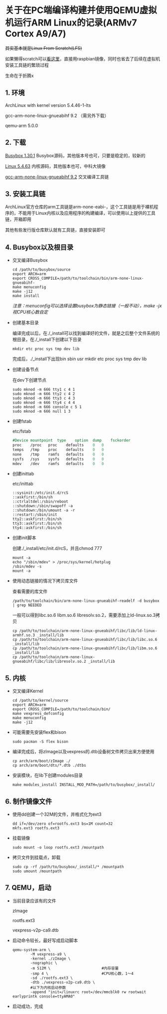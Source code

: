 # 关于在PC端编译构建并使用QEMU虚拟机运行ARM Linux的记录(ARMv7 Cortex A9/A7)

~~其实基本就是Linux From Scratch(LFS)~~

如果懒得scratch可以[看这里]()，直接用raspbian镜像，同时也省去了后续在虚拟机安装工具链的繁琐过程

生命在于折腾x

## 1. 环境

ArchLinux with kernel version 5.4.46-1-lts

gcc-arm-none-linux-gnueabihf 9.2 （需另外下载）

qemu-arm 5.0.0

## 2. 下载

[Busybox 1.30.1](https://busybox.net/downloads/busybox-1.30.1.tar.bz2) Busybox源码，其他版本号也可，只要是稳定的，较新的

[Linux 5.4.63](http://mirrors.ustc.edu.cn/kernel.org/linux/kernel/v5.x/linux-5.4.63.tar.gz) 内核源码，其他版本也可，中科大镜像

[gcc-arm-none-linux-gnueabihf 9.2](https://armkeil.blob.core.windows.net/developer/Files/downloads/gnu-a/9.2-2019.12/binrel/gcc-arm-9.2-2019.12-x86_64-arm-none-linux-gnueabihf.tar.xz) 交叉编译工具链

## 3. 安装工具链

ArchLinux官方仓库的arm工具链是arm-none-eabi-，这个工具链是用于裸机程序的，不能用于Linux内核以及应用程序的构建编译，可以使用以上提供的工具链，开箱即用

其他有些发行版仓库默认就有工具链，直接安装即可

## 4. Busybox以及根目录

+ 交叉编译Busybox

    ```shell
    cd /path/to/busybox/source
    export ARCH=arm
    export CROSS_COMPILE=/path/to/toolchain/bin/arm-none-linux-gnueabihf-
    make menuconfig
    make -j12
    make install
    ```
    *注意：menuconfig可以选择设置busybox为静态链接（一般不动），make -jx视CPU核心数自定*

+ 创建基本目录

    编译完成以后，在./_install可以找到编译好的文件，就是之后整个文件系统的根目录，在./_install下创建以下目录

    ```shell
    mkdir etc proc sys tmp dev lib
    ```

    完成后，./_install下出现bin sbin usr mkdir etc proc sys tmp dev lib

+ 创建设备节点

    在dev下创建节点

    ```shell
    sudo mknod -m 666 tty1 c 4 1
    sudo mknod -m 666 tty2 c 4 2
    sudo mknod -m 666 tty3 c 4 3
    sudo mknod -m 666 tty4 c 4 4
    sudo mknod -m 666 console c 5 1
    sudo mknod -m 666 null 1 3
    ```

+ 创建fstab

    etc/fstab

    ```fs
    #Device	mountpoint	type	option	dump	fsckorder
    proc	/proc	proc	defaults	0	0
    temps	/tmp	proc	defaults	0	0
    none	/tmp	ramfs	defaults	0	0
    sysfs	/sys	sysfs	defaults	0	0
    mdev	/dev	ramfs	defaults	0	0
    ```

+ 创建inittab

    etc/inittab

    ```
    ::sysinit:/etc/init.d/rcS
    ::askfirst:/bin/sh
    ::ctrlaltdel:/sbin/reboot
    ::shutdown:/sbin/swapoff -a
    ::shutdown:/bin/umount -a -r
    ::restart:/sbin/init
    tty2::askfirst:/bin/sh
    tty3::askfirst:/bin/sh
    tty4::askfirst:/bin/sh
    ```

+ 创建init脚本

    创建./_install/etc/init.d/rcS，并且chmod 777

    ```shell
    mount -a
    echo "/sbin/mdev" > /proc/sys/kernel/hotplug
    /sbin/mdev -s
    mount -a
    ```

+ 使用动态链接的情况下拷贝库文件

    查看需要的库文件

    ```shell
    /path/to/toolchain/bin/arm-none-linux-gnueabihf-readelf -d busybox | grep NEEDED
    ```

    一般可以得到libc.so.6 libm.so.6 libresolv.so.2，需要添加上ld-linux.so.3拷贝

    ```shell
    cp /path/to/toolchain/arm-none-linux-gnueabihf/libc/lib/ld-linux-armhf.so.3 _install/lib
    cp /path/to/toolchain/arm-none-linux-gnueabihf/libc/lib/libc.so.6 _install/lib
    cp /path/to/toolchain/arm-none-linux-gnueabihf/libc/lib/libm.so.6 _install/lib
    cp /path/to/toolchain/arm-none-linux-gnueabihf/libc/lib/libresolv.so.2 _install/lib
    ```

## 5. 内核

+ 交叉编译Kernel

    ```shell
    cd /path/to/kernel/source
    export ARCH=arm
    export CROSS_COMPILE=/path/to/toolchain/bin/
    make vexpress_defconfig
    make menuconfig
    make -j12
    ```

+ 可能需要先安装flex和bison

    ```shell
    sudo pacman -S flex bison
    ```

+ 编译完成后，将zImage以及vexpress的.dtb设备树文件拷贝出来方便使用

    ```shell
    cp arch/arm/boot/zImage ./
    cp arch/arm/boot/dts/*.dtb ./dtbs
    ```

+ 安装模块，在lib下创建modules目录

    ```shell
    make modules_install INSTALL_MOD_PATH=/path/to/busybox/_install/
    ```

## 6. 制作镜像文件

+ 使用dd创建一个32M的文件，并格式化为ext3

    ```shell
    dd if=/dev/zero of=rootfs.ext3 bs=1M count=32
    mkfs.ext3 rootfs.ext3
    ```

+ 挂载镜像

    ```shell
    sudo mount -o loop rootfs.ext3 /mountpath   
    ```

+ 拷贝文件到挂载点，卸载

    ```shell
    sudo cp -rf /path/to/busybox/_install/* /mountpath
    sudo umount /mountpath
    ```

## 7. QEMU，启动

+ 当前目录应该有的文件

    zImage

    rootfs.ext3

    vexpress-v2p-ca9.dtb

+ 启动命令较长，最好写成启动脚本

    ```shell
    qemu-system-arm \
            -M vexpress-a9 \
            -kernel ./zImage \
            -nographic \
            -m 512M \                       #内存容量
            -smp 4 \                        #CPU核心数，1～4
            -sd ./rootfs.ext3 \
            -dtb ./vexpress-v2p-ca9.dtb \
            #以下为内核启动参数
            -append "init=/linuxrc root=/dev/mmcblk0 rw rootwait earlyprintk console=ttyAMA0"
    ```

+ 启动成功，完成